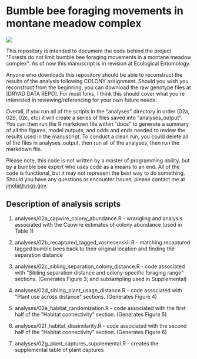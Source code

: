 # Bumble bee foraging movements in montane meadow complex

![]("./graphical_abstract.png")

This repository is intended to document the code behind the project "Forests do not limit bumble bee foraging movements in a montane meadow complex". As of now this manuscript is in revision at Ecological Entomology. 

Anyone who downloads this repository should be able to reconstruct the results of the analysis following COLONY assignment. Should you wish you reconstruct from the beginning, you can download the raw genotype files at [DRYAD DATA REPO]. For most folks, I think this should cover what you're interested in reviewing/referencing for your own future needs. 

Overall, if you run all of the scripts in the "analyses" directory in order (02a, 02b, 02c, etc) it will create a series of files saved into "analyses_output". You can then run the R markdown file within "docs" to generate a summary of all the figures, model outputs, and odds and ends needed to review the results used in the manuscript. To conduct a clean run, you could delete all of the files in analyses_output, then run all of the analyses, then run the markdown file. 

Please note, this code is not written by a master of programming ability, but by a bumble bee expert who uses code as a means to an end. All of the code is functional, but it may not represent the best way to do something. Should you have any questions or encounter issues, please contact me at jmola@usgs.gov. 

## Description of analysis scripts

1. analyses/02a_capwire_colony_abundance.R - wrangling and analysis associated with the Capwire estimates of colony abundance (used in Table 1)

2. analyses/02b_recaptured_tagged_vosnesenskii.R - matching recaptured tagged bumble bees back to their original location and finding the separation distance

3. analyses/02c_sibling_separation_colony_distance.R - code associated with "Sibling separation distance and colony-specific foraging range" sections. (Generates Figure 3; and subsampling used in Supplemental)

4. analyses/02d_sibling_plant_usage_distance.R - code associated with "Plant use across distance" sections. (Generates Figure 4)

5. analyses/02e_habitat_randomization.R - code associated with the first half of the "Habitat connectivity" section. (Generates Figure 5)

6. analyses/02f_habitat_dissimilarity.R - code associated with the second half of the "Habitat connectivity" section. (Generates Figure 6)

7. analyses/02g_plant_captures_supplemental.R - creates the supplemental table of plant captures